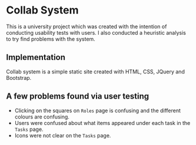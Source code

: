 # Collab System

This is a university project which was created with the intention of conducting usability tests with users. I also conducted a heuristic analysis to try find problems with the system.

## Implementation

Collab system is a simple static site created with HTML, CSS, JQuery and Bootstrap.

## A few problems found via user testing

- Clicking on the squares on `Roles` page is confusing and the different colours are confusing.
- Users were confused about what items appeared under each task in the `Tasks` page.
- Icons were not clear on the `Tasks` page.
